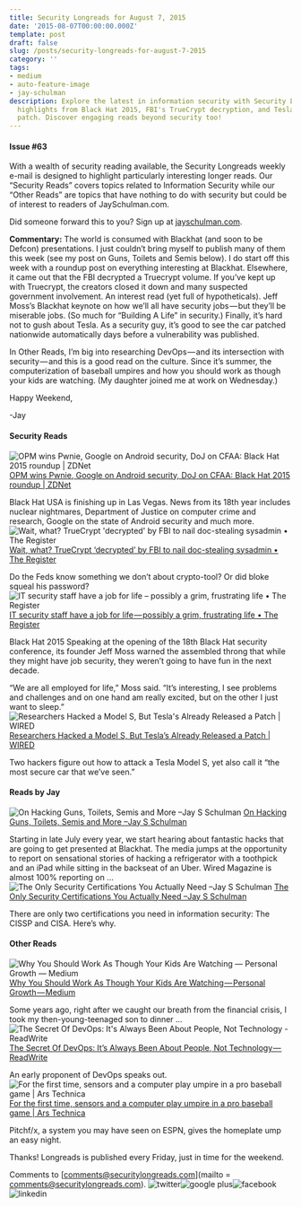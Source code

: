 ```yaml
---
title: Security Longreads for August 7, 2015
date: '2015-08-07T00:00:00.000Z'
template: post
draft: false
slug: /posts/security-longreads-for-august-7-2015
category: ''
tags:
- medium
- auto-feature-image
- jay-schulman
description: Explore the latest in information security with Security Longreads, featuring
  highlights from Black Hat 2015, FBI's TrueCrypt decryption, and Tesla's quick security
  patch. Discover engaging reads beyond security too!
---
```

#### Issue #63

With a wealth of security reading available, the Security Longreads weekly e-mail is designed to highlight particularly interesting longer reads. Our “Security Reads” covers topics related to Information Security while our “Other Reads” are topics that have nothing to do with security but could be of interest to readers of JaySchulman.com.

Did someone forward this to you? Sign up at [jayschulman.com](https://www.jayschulman.com/longreads).

**Commentary:** The world is consumed with Blackhat (and soon to be Defcon) presentations. I just couldn’t bring myself to publish many of them this week (see my post on Guns, Toilets and Semis below). I do start off this week with a roundup post on everything interesting at Blackhat. Elsewhere, it came out that the FBI decrypted a Truecrypt volume. If you’ve kept up with Truecrypt, the creators closed it down and many suspected government involvement. An interest read (yet full of hypotheticals). Jeff Moss’s Blackhat keynote on how we’ll all have security jobs — but they’ll be miserable jobs. (So much for “Building A Life” in security.) Finally, it’s hard not to gush about Tesla. As a security guy, it’s good to see the car patched nationwide automatically days before a vulnerability was published.

In Other Reads, I’m big into researching DevOps — and its intersection with security — and this is a good read on the culture. Since it’s summer, the computerization of baseball umpires and how you should work as though your kids are watching. (My daughter joined me at work on Wednesday.)

Happy Weekend,

-Jay

#### Security Reads
![OPM wins Pwnie, Google on Android security, DoJ on CFAA: Black Hat 2015 roundup | ZDNet](__GHOST_URL__/content/images/max/800/0-A-9vF4jtvvosqqqq.jpg)
[OPM wins Pwnie, Google on Android security, DoJ on CFAA: Black Hat 2015 roundup | ZDNet](http://www.zdnet.com/article/opm-wins-pwnie-google-on-android-security-doj-on-cfaa-black-hat-2015-roundup/)

Black Hat USA is finishing up in Las Vegas. News from its 18th year includes nuclear nightmares, Department of Justice on computer crime and research, Google on the state of Android security and much more.
![Wait, what? TrueCrypt 'decrypted' by FBI to nail doc-stealing sysadmin • The Register](__GHOST_URL__/content/images/max/800/0-QOGYFsazJASOJvKz.jpg)
[Wait, what? TrueCrypt ‘decrypted’ by FBI to nail doc-stealing sysadmin • The Register](http://www.theregister.co.uk/2015/08/04/truecrypt_decrypted_by_fbi/)

Do the Feds know something we don’t about crypto-tool? Or did bloke squeal his password?
![IT security staff have a job for life – possibly a grim, frustrating life • The Register](__GHOST_URL__/content/images/max/800/0-eWFEZMNYq3WnLwFe.jpg)
[IT security staff have a job for life — possibly a grim, frustrating life • The Register](http://www.theregister.co.uk/2015/08/05/it_security_jobs_grim_in_future/)

Black Hat 2015 Speaking at the opening of the 18th Black Hat security conference, its founder Jeff Moss warned the assembled throng that while they might have job security, they weren’t going to have fun in the next decade.

“We are all employed for life,” Moss said. “It’s interesting, I see problems and challenges and on one hand am really excited, but on the other I just want to sleep.”
![Researchers Hacked a Model S, But Tesla's Already Released a Patch | WIRED](__GHOST_URL__/content/images/max/800/0-tJ3prMTKlLkusZ6S.jpg)
[Researchers Hacked a Model S, But Tesla’s Already Released a Patch | WIRED](http://www.wired.com/2015/08/researchers-hacked-model-s-teslas-already/)

Two hackers figure out how to attack a Tesla Model S, yet also call it “the most secure car that we’ve seen.”

#### Reads by Jay
![On Hacking Guns, Toilets, Semis and More –Jay S Schulman](__GHOST_URL__/content/images/max/800/0-xgezZKmZZSW5X-Qv.png)
[On Hacking Guns, Toilets, Semis and More –Jay S Schulman](https://www.jayschulman.com/on-hacking-guns-toilets-semis-and-more/#utm_source=rss&amp;utm_medium=rss&amp;utm_campaign=on-hacking-guns-toilets-semis-and-more)

Starting in late July every year, we start hearing about fantastic hacks that are going to get presented at Blackhat. The media jumps at the opportunity to report on sensational stories of hacking a refrigerator with a toothpick and an iPad while sitting in the backseat of an Uber. Wired Magazine is almost 100% reporting on …
![The Only Security Certifications You Actually Need –Jay S Schulman](__GHOST_URL__/content/images/max/800/0-CRLJ1yEliq7A2DWI.png)
[The Only Security Certifications You Actually Need –Jay S Schulman](https://www.jayschulman.com/the-only-security-certifications-you-actually-need/#utm_source=rss&amp;utm_medium=rss&amp;utm_campaign=the-only-security-certifications-you-actually-need)

There are only two certifications you need in information security: The CISSP and CISA. Here’s why.

#### Other Reads
![Why You Should Work As Though Your Kids Are Watching — Personal Growth — Medium](__GHOST_URL__/content/images/max/800/0-y25Hvgduw6l1KAji.jpg)
[Why You Should Work As Though Your Kids Are Watching — Personal Growth — Medium](https://medium.com/keep-learning-keep-growing/why-you-should-work-as-though-your-kids-are-watching-ba4f31ce7f5d)

Some years ago, right after we caught our breath from the financial crisis, I took my then-young-teenaged son to dinner …
![The Secret Of DevOps: It's Always Been About People, Not Technology - ReadWrite](__GHOST_URL__/content/images/max/800/0-sTR8NL9SsO1qVkD9.jpg)
[The Secret Of DevOps: It’s Always Been About People, Not Technology — ReadWrite](http://readwrite.com/2015/07/29/devops-people-not-technology)

An early proponent of DevOps speaks out.
![For the first time, sensors and a computer play umpire in a pro baseball game | Ars Technica](__GHOST_URL__/content/images/max/800/0-1TQoxDgrestIJnHH.jpg)
[For the first time, sensors and a computer play umpire in a pro baseball game | Ars Technica](http://arstechnica.com/business/2015/07/for-the-first-time-sensors-and-a-computer-play-umpire-in-a-pro-baseball-game/)

Pitchf/x, a system you may have seen on ESPN, gives the homeplate ump an easy night.

Thanks! Longreads is published every Friday, just in time for the weekend.

Comments to [comments@securitylongreads.com](mailto = comments@securitylongreads.com).
![twitter](__GHOST_URL__/content/images/max/800/0-qsJMpjQRH2TKyEk3.png)![google plus](__GHOST_URL__/content/images/max/800/0-l6JXAYe3EkapjUFp.png)![facebook](__GHOST_URL__/content/images/max/800/0-Ws51bpb4_bybBEQ6.png)![linkedin](__GHOST_URL__/content/images/max/800/0-wTmcqwM354v74wKt.png)